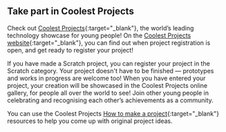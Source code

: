 ## Take part in Coolest Projects

Check out [Coolest Projects](https://coolestprojects.org/){:target="_blank"}, the world’s leading technology showcase for young people! On the [Coolest Projects website](https://coolestprojects.org/){:target="_blank"}, you can find out when project registration is open, and get ready to register your project!

If you have made a Scratch project, you can register your project in the Scratch category. Your project doesn't have to be finished — prototypes and works in progress are welcome too! When you have entered your project, your creation will be showcased in the Coolest Projects online gallery, for people all over the world to see! Join other young people in celebrating and recognising each other’s achievements as a community.


You can use the Coolest Projects [How to make a project](https://coolestprojects.org/2020/03/31/how-to-make-a-project-workbook-and-additional-resources/){:target="_blank"} resources to help you come up with original project ideas.
